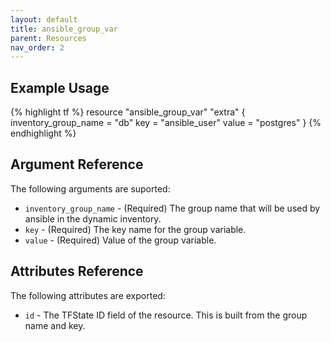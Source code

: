 ```yaml
---
layout: default
title: ansible_group_var
parent: Resources
nav_order: 2
---
```

## Example Usage
{% highlight tf %}
resource "ansible_group_var" "extra" {
  inventory_group_name = "db"
  key                  = "ansible_user"
  value                = "postgres"
}
{% endhighlight %}

## Argument Reference

The following arguments are suported:

- `inventory_group_name` - (Required) The group name that will be used by ansible in the dynamic inventory.
- `key` - (Required) The key name for the group variable.
- `value` - (Required) Value of the group variable.

## Attributes Reference

The following attributes are exported:

- `id` - The TFState ID field of the resource. This is built from the group name and key.
